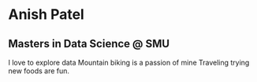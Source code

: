 # Anish Patel
## Masters in Data Science @ SMU
I love to explore data
Mountain biking is a passion of mine
Traveling trying new foods are fun.
